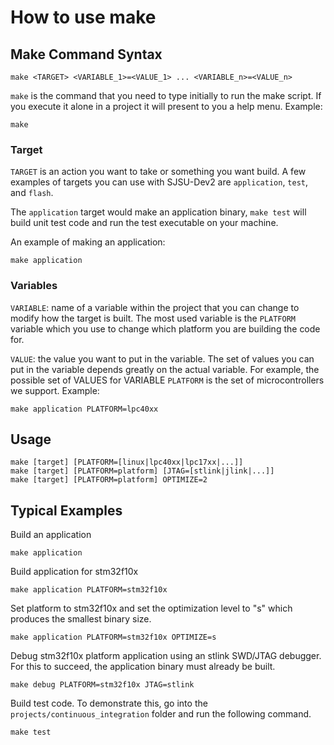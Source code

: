 # How to use make

## Make Command Syntax

    make <TARGET> <VARIABLE_1>=<VALUE_1> ... <VARIABLE_n>=<VALUE_n>

`make` is the command that you need to type initially to run the make script. If
you execute it alone in a project it will present to you a help menu. Example:

    make

### Target

`TARGET` is an action you want to take or something you want build. A few
examples of targets you can use with SJSU-Dev2 are `application`, `test`, and
`flash`.

The `application` target would make an application binary,
`make test` will build unit test code and run the test executable on your
machine.

An example of making an application:

    make application

### Variables

`VARIABLE`: name of a variable within the project that you can change to modify
how the target is built. The most used variable is the `PLATFORM` variable which
you use to change which platform you are building the code for.

`VALUE`: the value you want to put in the variable. The set of values you can
put in the variable depends greatly on the actual variable. For example, the
possible set of VALUES for VARIABLE `PLATFORM` is the set of microcontrollers we
support. Example:

    make application PLATFORM=lpc40xx

## Usage

    make [target] [PLATFORM=[linux|lpc40xx|lpc17xx|...]]
    make [target] [PLATFORM=platform] [JTAG=[stlink|jlink|...]]
    make [target] [PLATFORM=platform] OPTIMIZE=2

## Typical Examples

Build an application

    make application

Build application for stm32f10x

    make application PLATFORM=stm32f10x

Set platform to stm32f10x and set the optimization level to "s" which produces
the smallest binary size.

    make application PLATFORM=stm32f10x OPTIMIZE=s

Debug stm32f10x platform application using an stlink SWD/JTAG debugger. For this
to succeed, the application binary must already be built.

    make debug PLATFORM=stm32f10x JTAG=stlink

Build test code. To demonstrate this, go into the
`projects/continuous_integration` folder and run the following command.

    make test
